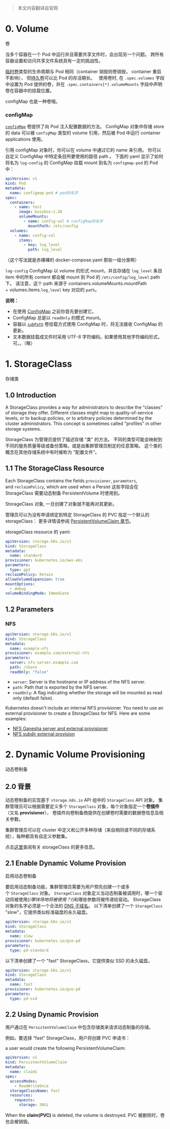 > 本文内容翻译自官网

# 0. Volume
卷

当多个容器在一个 Pod 中运行并且需要共享文件时，会出现另一个问题。 跨所有容器设置和访问共享文件系统具有一定的挑战性。

[临时卷](https://kubernetes.io/zh-cn/docs/concepts/storage/ephemeral-volumes/)类型的生命周期与 Pod 相同（container 销毁则卷销毁， container 重启不影响）， 但[持久卷](https://kubernetes.io/zh-cn/docs/concepts/storage/persistent-volumes/)可以比 Pod 的存活期长。
 
使用卷时, 在 `.spec.volumes` 字段中设置为 Pod 提供的卷，并在 `.spec.containers[*].volumeMounts` 字段中声明卷在容器中的挂载位置。

configMap 也是一种卷哦。

### configMap[](https://kubernetes.io/zh-cn/docs/concepts/storage/volumes/#configmap)

[`configMap`](https://kubernetes.io/zh-cn/docs/tasks/configure-pod-container/configure-pod-configmap/) 卷提供了向 Pod 注入配置数据的方法。 ConfigMap 对象中存储 store 的 data 可以被 `configMap` 类型的 volume 引用，然后被 Pod 中运行 container applications 使用。

引用 configMap 对象时，你可以在 volume 中通过它的 name 来引用。 你可以自定义 ConfigMap 中特定条目所要使用的路径 path 。 下面的 yaml 显示了如何将名为 `log-config` 的 ConfigMap 挂载 mount 到名为 `configmap-pod` 的 Pod 中：

```yaml
apiVersion: v1
kind: Pod
metadata:
  name: configmap-pod # pod的名字
spec:
  containers:
    - name: test
      image: busybox:1.28
      volumeMounts:
        - name: config-vol # configMap的名字
          mountPath: /etc/config
  volumes:
    - name: config-vol
      items:
        - key: log_level
          path: log_level
```

（这个写法就是赤裸裸的 docker-compose.yaml 那些一级分类啊）

`log-config` ConfigMap 以 volume 的形式 mount，并且存储在 `log_level` 条目 item 中的所有 content 都会被 mount 到 Pod 的 `/etc/config/log_level` path下。 请注意，这个 path 来源于 containers.volumeMounts.mountPath  + volumes.items.`log_level` key 对应的 `path`。 

**说明：**

- 在使用 [ConfigMap](https://kubernetes.io/zh-cn/docs/tasks/configure-pod-container/configure-pod-configmap/) 之前你首先要创建它。
- ConfigMap 总是以 `readOnly` 的模式 mount。
- 容器以 [`subPath`](https://kubernetes.io/zh-cn/docs/concepts/storage/volumes/#using-subpath) 卷挂载方式使用 ConfigMap 时，将无法接收 ConfigMap 的更新。
- 文本数据挂载成文件时采用 UTF-8 字符编码。如果使用其他字符编码形式，可。。（略）

# 1. StorageClass
存储类

## 1.0 Introduction[](https://kubernetes.io/docs/concepts/storage/storage-classes/#introduction)

A StorageClass provides a way for administrators to describe the "classes" of storage they offer. Different classes might map to quality-of-service levels, or to backup policies, or to arbitrary policies determined by the cluster administrators. This concept is sometimes called "profiles" in other storage systems.

StorageClass 为管理员提供了描述存储 "类" 的方法。 不同的类型可能会映射到不同的服务质量等级或备份策略，或是由集群管理员制定的任意策略。 这个类的概念在其他存储系统中有时被称为 "配置文件“。

## 1.1 The StorageClass Resource[](https://kubernetes.io/docs/concepts/storage/storage-classes/#the-storageclass-resource)

Each StorageClass contains the fields `provisioner`, `parameters`, and `reclaimPolicy`, which are used when a Persist 这些字段会在 StorageClass 需要动态制备 PersistentVolume 时使用到。

StorageClass 对象, 一旦创建了对象就不能再对其更新。

管理员可以为没有申请绑定到特定 StorageClass 的 PVC 指定一个默认的storageClass： 更多详情请参阅 [PersistentVolumeClaim 章节](https://kubernetes.io/zh-cn/docs/concepts/storage/persistent-volumes/#persistentvolumeclaims)。

storageClass resource 的 yaml:

```yaml
apiVersion: storage.k8s.io/v1
kind: StorageClass
metadata:
  name: standard
provisioner: kubernetes.io/aws-ebs
parameters:
  type: gp2
reclaimPolicy: Retain
allowVolumeExpansion: true
mountOptions:
  - debug
volumeBindingMode: Immediate
```

## 1.2 Parameters

### NFS

```yaml
apiVersion: storage.k8s.io/v1
kind: StorageClass
metadata:
  name: example-nfs
provisioner: example.com/external-nfs
parameters:
  server: nfs-server.example.com
  path: /share
  readOnly: "false"
```

- `server`: Server is the hostname or IP address of the NFS server.
- `path`: Path that is exported by the NFS server.
- `readOnly`: A flag indicating whether the storage will be mounted as read only (default false).

Kubernetes doesn't include an internal NFS provisioner. You need to use an external provisioner to create a StorageClass for NFS. Here are some examples:

- [NFS Ganesha server and external provisioner](https://github.com/kubernetes-sigs/nfs-ganesha-server-and-external-provisioner)
- [NFS subdir external provision](https://github.com/kubernetes-sigs/nfs-subdir-external-provisioner)

# 2. Dynamic Volume Provisioning
动态卷制备

## 2.0 背景[](https://kubernetes.io/zh-cn/docs/concepts/storage/dynamic-provisioning/#background)

动态卷制备的实现基于 `storage.k8s.io` API 组中的 `StorageClass` API 对象。 集群管理员可以根据需要定义多个 `StorageClass` 对象，每个对象指定一个**卷插件**（又名 **provisioner**）， 卷插件向卷制备商提供在创建卷时需要的数据卷信息及相关参数。

集群管理员可以在 cluster 中定义和公开多种存储（来自相同或不同的存储系统），每种都具有自定义参数集。

点击[这里](https://kubernetes.io/zh-cn/docs/concepts/storage/storage-classes/)查阅有关 storageClass 的更多信息。

## 2.1 Enable Dynamic Volume Provision[](https://kubernetes.io/zh-cn/docs/concepts/storage/dynamic-provisioning/#enabling-dynamic-provisioning)
启用动态卷制备

要启用动态制备功能，集群管理员需要为用户预先创建一个或多个 `StorageClass` 对象。 `StorageClass` 对象定义当动态制备被调用时，哪一个驱动将被使用(/*哪块场地将被使用？*/)和哪些参数将被传递给驱动。 StorageClass 对象的名字必须是一个合法的 [DNS 子域名](https://kubernetes.io/zh-cn/docs/concepts/overview/working-with-objects/names#dns-subdomain-names)。 以下清单创建了一个 `StorageClass`  "slow"，它提供类似标准磁盘的永久磁盘。

```yaml
apiVersion: storage.k8s.io/v1
kind: StorageClass
metadata:
  name: slow
provisioner: kubernetes.io/gce-pd
parameters:
  type: pd-standard
```

以下清单创建了一个 "fast" StorageClass，它提供类似 SSD 的永久磁盘。

```yaml
apiVersion: storage.k8s.io/v1
kind: StorageClass
metadata:
  name: fast
provisioner: kubernetes.io/gce-pd
parameters:
  type: pd-ssd
```

## 2.2 Using Dynamic Provision[](https://kubernetes.io/zh-cn/docs/concepts/storage/dynamic-provisioning/#using-dynamic-provisioning)

用户通过在 `PersistentVolumeClaim` 中包含存储类来请求动态制备的存储。 

例如，要选择 “fast”  StorageClass，用户将创建 PVC 申请书：

a user would create the following PersistentVolumeClaim:

```yaml
apiVersion: v1
kind: PersistentVolumeClaim
metadata:
  name: claim1
spec:
  accessModes:
    - ReadWriteOnce
  storageClassName: fast
  resources:
    requests:
      storage: 30Gi
```

When the **claim(PVC)** is deleted, the volume is destroyed.  PVC 被删除时，卷也会被销毁。